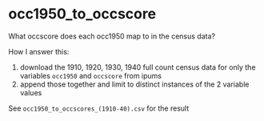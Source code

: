 # occ1950_to_occscore
What occscore does each occ1950 map to in the census data?

How I answer this: 

1. download the 1910, 1920, 1930, 1940 full count census data for only the variables `occ1950` and `occscore` from ipums
2. append those together and limit to distinct instances of the 2 variable values

See `occ1950_to_occscores_(1910-40).csv` for the result
